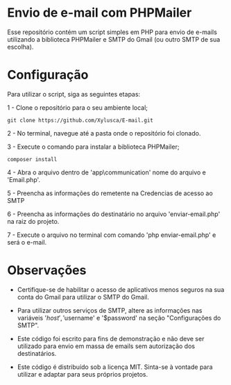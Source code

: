 # Envio de e-mail com PHPMailer

Esse repositório contém um script simples em PHP para envio de e-mails utilizando a biblioteca PHPMailer e SMTP do Gmail (ou outro SMTP de sua escolha).

# Configuração

Para utilizar o script, siga as seguintes etapas:

1 - Clone o repositório para o seu ambiente local;

    git clone https://github.com/Xylusca/E-mail.git

2 - No terminal, navegue até a pasta onde o repositório foi clonado.

3 - Execute o comando para instalar a biblioteca PHPMailer;

    composer install

4 - Abra o arquivo dentro de 'app\communication' nome do arquivo e 'Email.php'.

5 - Preencha as informações do remetente na Credencias de acesso ao SMTP

6 - Preencha as informações do destinatário no arquivo 'enviar-email.php' na raiz do projeto.

7 - Execute o arquivo no terminal com comando 'php enviar-email.php' e será o e-mail.

# Observações

* Certifique-se de habilitar o acesso de aplicativos menos seguros na sua conta do Gmail para utilizar o SMTP do Gmail.

* Para utilizar outros serviços de SMTP, altere as informações nas variáveis '$host', '$username' e '$password' na seção "Configurações do SMTP".

* Este código foi escrito para fins de demonstração e não deve ser utilizado para envio em massa de emails sem autorização dos destinatários.

* Este código é distribuído sob a licença MIT. Sinta-se à vontade para utilizar e adaptar para seus próprios projetos.
